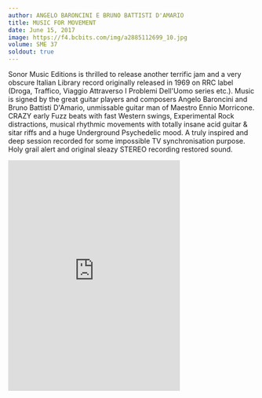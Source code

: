 ```yaml
---
author: ANGELO BARONCINI E BRUNO BATTISTI D'AMARIO
title: MUSIC FOR MOVEMENT
date: June 15, 2017
image: https://f4.bcbits.com/img/a2885112699_10.jpg
volume: SME 37
soldout: true
---
```


Sonor Music Editions is thrilled to release another terrific jam and a very obscure Italian Library record originally released in 1969 on RRC label (Droga, Traffico, Viaggio Attraverso I Problemi Dell'Uomo series etc.). Music is signed by the great guitar players and composers Angelo Baroncini and Bruno Battisti D'Amario, unmissable guitar man of Maestro Ennio Morricone. CRAZY early Fuzz beats with fast Western swings, Experimental Rock distractions, musical rhythmic movements with totally insane acid guitar & sitar riffs and a huge Underground Psychedelic mood. A truly inspired and deep session recorded for some impossible TV synchronisation purpose. Holy grail alert and original sleazy STEREO recording restored sound.

<iframe style="border: 0; width: 350px; height: 470px;" src="https://bandcamp.com/EmbeddedPlayer/album=145555127/size=large/bgcol=ffffff/linkcol=0687f5/tracklist=false/transparent=true/" seamless><a href="http://sonormusiceditions.bandcamp.com/album/music-for-movement">MUSIC FOR MOVEMENT by Angelo Baroncini, Bruno Battisti D&#39;Amario</a></iframe>